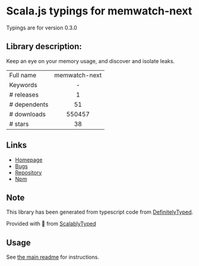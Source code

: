 
# Scala.js typings for memwatch-next

Typings are for version 0.3.0

## Library description:
Keep an eye on your memory usage, and discover and isolate leaks.

|                    |                 |
| ------------------ | :-------------: |
| Full name          | memwatch-next |
| Keywords           | - |
| # releases         | 1 |
| # dependents       | 51 |
| # downloads        | 550457 |
| # stars            | 38 |

## Links
- [Homepage](https://github.com/marcominetti/node-memwatch#readme)
- [Bugs](https://github.com/marcominetti/node-memwatch/issues)
- [Repository](https://github.com/marcominetti/node-memwatch)
- [Npm](https://www.npmjs.com/package/memwatch-next)
    


## Note
This library has been generated from typescript code from [DefinitelyTyped](https://definitelytyped.org).

Provided with :purple_heart: from [ScalablyTyped](https://github.com/oyvindberg/ScalablyTyped)

## Usage
See [the main readme](../../readme.md) for instructions.


